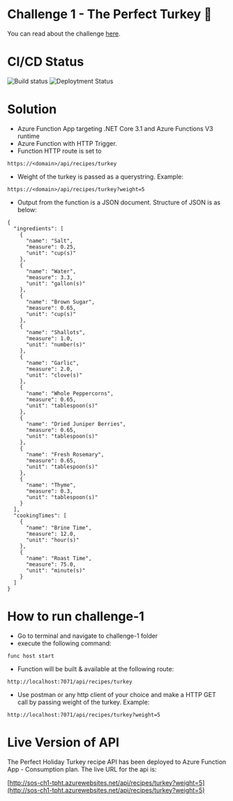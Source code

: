 # Challenge 1 - The Perfect Turkey 🦃 

You can read about the challenge [here](https://github.com/microsoft/Seasons-of-Serverless/blob/main/Nov-23-2020.md).


# CI/CD Status

![Build status](https://dev.azure.com/kashyapas/Seasons-of-Serverless/_apis/build/status/Challenge-1-CI) 
![Deploytment Status](https://vsrm.dev.azure.com/kashyapas/_apis/public/Release/badge/521427f8-9e18-4676-9d3c-2f335d4dffa5/1/1)

# Solution

- Azure Function App targeting .NET Core 3.1 and Azure Functions V3 runtime
- Azure Function with HTTP Trigger.
- Function HTTP route is set to
```
https://<domain>/api/recipes/turkey
```
- Weight of the turkey is passed as a querystring. Example:
```
https://<domain>/api/recipes/turkey?weight=5
``` 
- Output from the function is a JSON document. Structure of JSON is as below:
```
{
  "ingredients": [
    {
      "name": "Salt",
      "measure": 0.25,
      "unit": "cup(s)"
    },
    {
      "name": "Water",
      "measure": 3.3,
      "unit": "gallon(s)"
    },
    {
      "name": "Brown Sugar",
      "measure": 0.65,
      "unit": "cup(s)"
    },
    {
      "name": "Shallots",
      "measure": 1.0,
      "unit": "number(s)"
    },
    {
      "name": "Garlic",
      "measure": 2.0,
      "unit": "clove(s)"
    },
    {
      "name": "Whole Peppercorns",
      "measure": 0.65,
      "unit": "tablespoon(s)"
    },
    {
      "name": "Dried Juniper Berries",
      "measure": 0.65,
      "unit": "tablespoon(s)"
    },
    {
      "name": "Fresh Rosemary",
      "measure": 0.65,
      "unit": "tablespoon(s)"
    },
    {
      "name": "Thyme",
      "measure": 0.3,
      "unit": "tablespoon(s)"
    }
  ],
  "cookingTimes": [
    {
      "name": "Brine Time",
      "measure": 12.0,
      "unit": "hour(s)"
    },
    {
      "name": "Roast Time",
      "measure": 75.0,
      "unit": "minute(s)"
    }
  ]
}
```

# How to run challenge-1

- Go to terminal and navigate to challenge-1 folder
- execute the following command:
```
func host start
```
- Function will be built & available at the following route:
```
http://localhost:7071/api/recipes/turkey
``` 
- Use postman or any http client of your choice and make a HTTP GET call by passing weight of the turkey. Example:
```
http://localhost:7071/api/recipes/turkey?weight=5
```

# Live Version of API
The Perfect Holiday Turkey recipe API has been deployed to Azure Function App - Consumption plan. The live URL for the api is:

[http://sos-ch1-tpht.azurewebsites.net/api/recipes/turkey?weight=5](http://sos-ch1-tpht.azurewebsites.net/api/recipes/turkey?weight=5)
